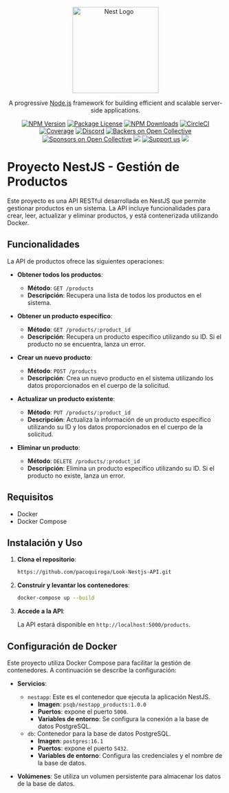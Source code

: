 <p align="center">
  <a href="http://nestjs.com/" target="blank"><img src="https://nestjs.com/img/logo-small.svg" width="200" alt="Nest Logo" /></a>
</p>

[circleci-image]: https://img.shields.io/circleci/build/github/nestjs/nest/master?token=abc123def456
[circleci-url]: https://circleci.com/gh/nestjs/nest

  <p align="center">A progressive <a href="http://nodejs.org" target="_blank">Node.js</a> framework for building efficient and scalable server-side applications.</p>
    <p align="center">
<a href="https://www.npmjs.com/~nestjscore" target="_blank"><img src="https://img.shields.io/npm/v/@nestjs/core.svg" alt="NPM Version" /></a>
<a href="https://www.npmjs.com/~nestjscore" target="_blank"><img src="https://img.shields.io/npm/l/@nestjs/core.svg" alt="Package License" /></a>
<a href="https://www.npmjs.com/~nestjscore" target="_blank"><img src="https://img.shields.io/npm/dm/@nestjs/common.svg" alt="NPM Downloads" /></a>
<a href="https://circleci.com/gh/nestjs/nest" target="_blank"><img src="https://img.shields.io/circleci/build/github/nestjs/nest/master" alt="CircleCI" /></a>
<a href="https://coveralls.io/github/nestjs/nest?branch=master" target="_blank"><img src="https://coveralls.io/repos/github/nestjs/nest/badge.svg?branch=master#9" alt="Coverage" /></a>
<a href="https://discord.gg/G7Qnnhy" target="_blank"><img src="https://img.shields.io/badge/discord-online-brightgreen.svg" alt="Discord"/></a>
<a href="https://opencollective.com/nest#backer" target="_blank"><img src="https://opencollective.com/nest/backers/badge.svg" alt="Backers on Open Collective" /></a>
<a href="https://opencollective.com/nest#sponsor" target="_blank"><img src="https://opencollective.com/nest/sponsors/badge.svg" alt="Sponsors on Open Collective" /></a>
  <a href="https://paypal.me/kamilmysliwiec" target="_blank"><img src="https://img.shields.io/badge/Donate-PayPal-ff3f59.svg"/></a>
    <a href="https://opencollective.com/nest#sponsor"  target="_blank"><img src="https://img.shields.io/badge/Support%20us-Open%20Collective-41B883.svg" alt="Support us"></a>
  <a href="https://twitter.com/nestframework" target="_blank"><img src="https://img.shields.io/twitter/follow/nestframework.svg?style=social&label=Follow"></a>
</p>
  <!--[![Backers on Open Collective](https://opencollective.com/nest/backers/badge.svg)](https://opencollective.com/nest#backer)
  [![Sponsors on Open Collective](https://opencollective.com/nest/sponsors/badge.svg)](https://opencollective.com/nest#sponsor)-->

# Proyecto NestJS - Gestión de Productos

Este proyecto es una API RESTful desarrollada en NestJS que permite gestionar productos en un sistema. La API incluye funcionalidades para crear, leer, actualizar y eliminar productos, y está contenerizada utilizando Docker.

## Funcionalidades

La API de productos ofrece las siguientes operaciones:

- **Obtener todos los productos**: 
  - **Método**: `GET /products`
  - **Descripción**: Recupera una lista de todos los productos en el sistema.

- **Obtener un producto específico**: 
  - **Método**: `GET /products/:product_id`
  - **Descripción**: Recupera un producto específico utilizando su ID. Si el producto no se encuentra, lanza un error.

- **Crear un nuevo producto**: 
  - **Método**: `POST /products`
  - **Descripción**: Crea un nuevo producto en el sistema utilizando los datos proporcionados en el cuerpo de la solicitud.

- **Actualizar un producto existente**: 
  - **Método**: `PUT /products/:product_id`
  - **Descripción**: Actualiza la información de un producto específico utilizando su ID y los datos proporcionados en el cuerpo de la solicitud.

- **Eliminar un producto**: 
  - **Método**: `DELETE /products/:product_id`
  - **Descripción**: Elimina un producto específico utilizando su ID. Si el producto no existe, lanza un error.

## Requisitos

- Docker
- Docker Compose

## Instalación y Uso

1. **Clona el repositorio**:

    ```bash
    https://github.com/pacoquiroga/Look-Nestjs-API.git
    ```

2. **Construir y levantar los contenedores**:

    ```bash
    docker-compose up --build
    ```

3. **Accede a la API**:

   La API estará disponible en `http://localhost:5000/products`.

## Configuración de Docker

Este proyecto utiliza Docker Compose para facilitar la gestión de contenedores. A continuación se describe la configuración:

- **Servicios**:
  - `nestapp`: Este es el contenedor que ejecuta la aplicación NestJS. 
    - **Imagen**: `psqb/nestapp_products:1.0.0`
    - **Puertos**: expone el puerto `5000`.
    - **Variables de entorno**: Se configura la conexión a la base de datos PostgreSQL.
  - `db`: Contenedor para la base de datos PostgreSQL.
    - **Imagen**: `postgres:16.1`
    - **Puertos**: expone el puerto `5432`.
    - **Variables de entorno**: Configura las credenciales y el nombre de la base de datos.

- **Volúmenes**: Se utiliza un volumen persistente para almacenar los datos de la base de datos.


